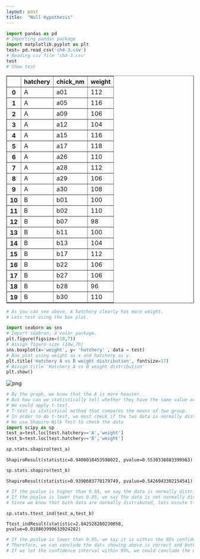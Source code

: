 ```yaml
---
layout: post
title:  "Null Hypothesis"
---
```

```python
import pandas as pd
# Importing pandas package
import matplotlib.pyplot as plt
test= pd.read_csv('ch4-3.csv')
# Reading csv file 'ch4-3.csv'
test
# Show test
```




<div>
<style scoped>
    .dataframe tbody tr th:only-of-type {
        vertical-align: middle;
    }

    .dataframe tbody tr th {
        vertical-align: top;
    }

    .dataframe thead th {
        text-align: right;
    }
</style>
<table border="1" class="dataframe">
  <thead>
    <tr style="text-align: right;">
      <th></th>
      <th>hatchery</th>
      <th>chick_nm</th>
      <th>weight</th>
    </tr>
  </thead>
  <tbody>
    <tr>
      <th>0</th>
      <td>A</td>
      <td>a01</td>
      <td>112</td>
    </tr>
    <tr>
      <th>1</th>
      <td>A</td>
      <td>a05</td>
      <td>116</td>
    </tr>
    <tr>
      <th>2</th>
      <td>A</td>
      <td>a09</td>
      <td>106</td>
    </tr>
    <tr>
      <th>3</th>
      <td>A</td>
      <td>a12</td>
      <td>104</td>
    </tr>
    <tr>
      <th>4</th>
      <td>A</td>
      <td>a15</td>
      <td>116</td>
    </tr>
    <tr>
      <th>5</th>
      <td>A</td>
      <td>a17</td>
      <td>118</td>
    </tr>
    <tr>
      <th>6</th>
      <td>A</td>
      <td>a26</td>
      <td>110</td>
    </tr>
    <tr>
      <th>7</th>
      <td>A</td>
      <td>a28</td>
      <td>112</td>
    </tr>
    <tr>
      <th>8</th>
      <td>A</td>
      <td>a29</td>
      <td>106</td>
    </tr>
    <tr>
      <th>9</th>
      <td>A</td>
      <td>a30</td>
      <td>108</td>
    </tr>
    <tr>
      <th>10</th>
      <td>B</td>
      <td>b01</td>
      <td>100</td>
    </tr>
    <tr>
      <th>11</th>
      <td>B</td>
      <td>b02</td>
      <td>110</td>
    </tr>
    <tr>
      <th>12</th>
      <td>B</td>
      <td>b07</td>
      <td>98</td>
    </tr>
    <tr>
      <th>13</th>
      <td>B</td>
      <td>b11</td>
      <td>100</td>
    </tr>
    <tr>
      <th>14</th>
      <td>B</td>
      <td>b13</td>
      <td>104</td>
    </tr>
    <tr>
      <th>15</th>
      <td>B</td>
      <td>b17</td>
      <td>112</td>
    </tr>
    <tr>
      <th>16</th>
      <td>B</td>
      <td>b22</td>
      <td>106</td>
    </tr>
    <tr>
      <th>17</th>
      <td>B</td>
      <td>b27</td>
      <td>106</td>
    </tr>
    <tr>
      <th>18</th>
      <td>B</td>
      <td>b28</td>
      <td>96</td>
    </tr>
    <tr>
      <th>19</th>
      <td>B</td>
      <td>b30</td>
      <td>110</td>
    </tr>
  </tbody>
</table>
</div>




```python
# As you can see above, A hatchery clearly has more weight.
# Lets test using the box plot.

import seaborn as sns
# Import seabron, a color package.
plt.figure(figsize=(10,7))
# Assign figure size (10w,7h)
sns.boxplot(x='weight', y= 'hatchery' , data = test)
# Box plot using weight as x and hatchery as y.
plt.title('Hatchery A vs B weight distribution', fontsize=17)
# Assign title 'Hatchery A vs B weight distribution'
plt.show()
```


    
![png](output_1_0.png)
    



```python
# By the graph, we know that the A is more heavier.
# But how can we statistically tell whether they have the same value or not?
# We could apply t-test.
# T-test is statistical method that compares the means of two group.
# In order to do t-test, we must check if the two data is normally distributed.
# We use Shapiro-Wilk Test to check the data
import scipy as sp
test_a=test.loc[test.hatchery=='A','weight']
test_b=test.loc[test.hatchery=='B','weight']
```


```python
sp.stats.shapiro(test_a)
```




    ShapiroResult(statistic=0.9400018453598022, pvalue=0.5530338883399963)




```python
sp.stats.shapiro(test_b)
```




    ShapiroResult(statistic=0.9390683770179749, pvalue=0.5426943302154541)




```python
# If the pvalue is higher than 0.05, we say the data is normally distributed.
# If the pvalue is lower than 0.05, we say the data is not normally distributed.
# Since we know that both data are normally distributed, lets excute t-test.
```


```python
sp.stats.ttest_ind(test_a,test_b)
```




    Ttest_indResult(statistic=2.842528280230058, pvalue=0.010803990633924202)




```python
# If the pvalue is lower than 0.05, we say it is within the 95% confidence interval.
# Therefore, we can conclude the dats showing above is correct and both has different weight mean.
# If we let the confidence interval within 99%, we could conclude the mean weight are same. 
```
